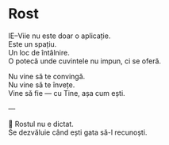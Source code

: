 # Rost

IE–Viie nu este doar o aplicație.  
Este un spațiu.  
Un loc de întâlnire.  
O potecă unde cuvintele nu impun, ci se oferă.

Nu vine să te convingă.  
Nu vine să te învețe.  
Vine să fie — cu Tine, așa cum ești.

—

📯 Rostul nu e dictat.  
Se dezvăluie când ești gata să-l recunoști.
